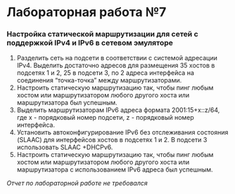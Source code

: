 # Лабораторная работа №7
### Настройка статической маршрутизации для сетей с поддержкой IPv4 и IPv6 в сетевом эмуляторе

1. Разделить сеть на подсети в соответствии с системой адресации IPv4. Выделить достаточно адресов для размещения 35 хостов в подсетях 1 и 2, 25 в подсети 3, по 2 адреса интерфейса на соединения “точка-точка” между маршрутизаторами.
2. Настроить статическую маршрутизацию так, чтобы пинг любым хостом или маршрутизатором любого другого хоста или маршрутизатора был успешным.
3. Выделить маршрутизаторам IPv6 адреса формата 2001:15+x::z/64, где x - порядковый номер подсети, z - порядковый номер интерфейса.
4. Установить автоконфигурирование IPv6 без отслеживания состояния (SLAAC) для интерфейсов хостов в подсетях 1 и 2. В подсети 3 использовать SLAAC +DHCPv6.
5. Настроить статическую маршрутизацию так, чтобы пинг любым хостом или маршрутизатором любого другого хоста или маршрутизатора с использованием IPv6 адреса был успешным.

*Отчет по лабораторной работе не требовался*
